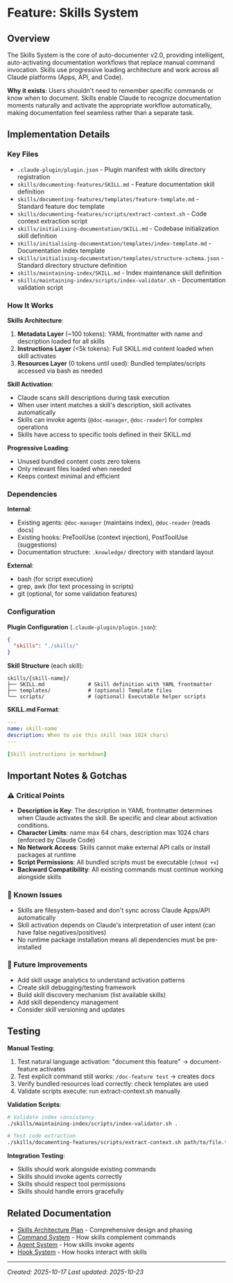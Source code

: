# Feature: Skills System

## Overview

The Skills System is the core of auto-documenter v2.0, providing intelligent, auto-activating documentation workflows that replace manual command invocation. Skills use progressive loading architecture and work across all Claude platforms (Apps, API, and Code).

**Why it exists**: Users shouldn't need to remember specific commands or know when to document. Skills enable Claude to recognize documentation moments naturally and activate the appropriate workflow automatically, making documentation feel seamless rather than a separate task.

## Implementation Details

### Key Files

- `.claude-plugin/plugin.json` - Plugin manifest with skills directory registration
- `skills/documenting-features/SKILL.md` - Feature documentation skill definition
- `skills/documenting-features/templates/feature-template.md` - Standard feature doc template
- `skills/documenting-features/scripts/extract-context.sh` - Code context extraction script
- `skills/initialising-documentation/SKILL.md` - Codebase initialization skill definition
- `skills/initialising-documentation/templates/index-template.md` - Documentation index template
- `skills/initialising-documentation/templates/structure-schema.json` - Standard directory structure definition
- `skills/maintaining-index/SKILL.md` - Index maintenance skill definition
- `skills/maintaining-index/scripts/index-validator.sh` - Documentation validation script

### How It Works

**Skills Architecture**:
1. **Metadata Layer** (~100 tokens): YAML frontmatter with name and description loaded for all skills
2. **Instructions Layer** (<5k tokens): Full SKILL.md content loaded when skill activates
3. **Resources Layer** (0 tokens until used): Bundled templates/scripts accessed via bash as needed

**Skill Activation**:
- Claude scans skill descriptions during task execution
- When user intent matches a skill's description, skill activates automatically
- Skills can invoke agents (`@doc-manager`, `@doc-reader`) for complex operations
- Skills have access to specific tools defined in their SKILL.md

**Progressive Loading**:
- Unused bundled content costs zero tokens
- Only relevant files loaded when needed
- Keeps context minimal and efficient

### Dependencies

**Internal**:
- Existing agents: `@doc-manager` (maintains index), `@doc-reader` (reads docs)
- Existing hooks: PreToolUse (context injection), PostToolUse (suggestions)
- Documentation structure: `.knowledge/` directory with standard layout

**External**:
- bash (for script execution)
- grep, awk (for text processing in scripts)
- git (optional, for some validation features)

### Configuration

**Plugin Configuration** (`.claude-plugin/plugin.json`):
```json
{
  "skills": "./skills/"
}
```

**Skill Structure** (each skill):
```
skills/{skill-name}/
├── SKILL.md              # Skill definition with YAML frontmatter
├── templates/            # (optional) Template files
└── scripts/              # (optional) Executable helper scripts
```

**SKILL.md Format**:
```yaml
---
name: skill-name
description: When to use this skill (max 1024 chars)
---

[Skill instructions in markdown]
```

## Important Notes & Gotchas

### ⚠️ Critical Points

- **Description is Key**: The description in YAML frontmatter determines when Claude activates the skill. Be specific and clear about activation conditions.
- **Character Limits**: name max 64 chars, description max 1024 chars (enforced by Claude Code)
- **No Network Access**: Skills cannot make external API calls or install packages at runtime
- **Script Permissions**: All bundled scripts must be executable (`chmod +x`)
- **Backward Compatibility**: All existing commands must continue working alongside skills

### 🐛 Known Issues

- Skills are filesystem-based and don't sync across Claude Apps/API automatically
- Skill activation depends on Claude's interpretation of user intent (can have false negatives/positives)
- No runtime package installation means all dependencies must be pre-installed

### 🔄 Future Improvements

- Add skill usage analytics to understand activation patterns
- Create skill debugging/testing framework
- Build skill discovery mechanism (list available skills)
- Add skill dependency management
- Consider skill versioning and updates

## Testing

**Manual Testing**:
1. Test natural language activation: "document this feature" → document-feature activates
2. Test explicit command still works: `/doc-feature test` → creates docs
3. Verify bundled resources load correctly: check templates are used
4. Validate scripts execute: run extract-context.sh manually

**Validation Scripts**:
```bash
# Validate index consistency
./skills/maintaining-index/scripts/index-validator.sh .

# Test code extraction
./skills/documenting-features/scripts/extract-context.sh path/to/file.ts
```

**Integration Testing**:
- Skills should work alongside existing commands
- Skills should invoke agents correctly
- Skills should respect tool permissions
- Skills should handle errors gracefully

## Related Documentation

- [Skills Architecture Plan](../plans/skills-architecture-v2.md) - Comprehensive design and phasing
- [Command System](./command-system.md) - How skills complement commands
- [Agent System](./agent-system.md) - How skills invoke agents
- [Hook System](./hook-system.md) - How hooks interact with skills

---
*Created: 2025-10-17*
*Last updated: 2025-10-23*

